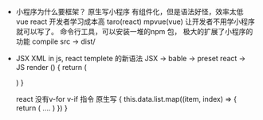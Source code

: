 - 小程序为什么要框架？
  原生写小程序 有组件化，但是语法好怪，效率太低 
  vue react 开发者学习成本高
  taro(react) mpvue(vue) 让开发者不用学小程序就可以写了。
  命令行工具，可以安装一堆的npm 包， 极大的扩展了小程序的功能
  compile src -> dist/

- JSX
  XML in js, react templete 的新语法
  JSX -> bable -> preset react -> JS
  render () {
    return (

    )
  }

  react 没有v-for v-if 指令
  原生写 
  <view>
  {
    this.data.list.map((item, index) => {
      return (
        ....
      )
    })
  }
  </view>